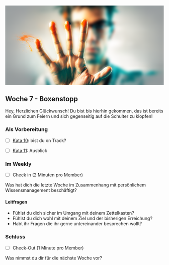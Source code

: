 ![Stopp](images/Boxenstopp.png)

## Woche 7 - Boxenstopp

Hey, Herzlichen Glückwunsch! Du bist bis hierhin gekommen, das ist bereits ein Grund zum Feiern und sich gegenseitig auf die Schulter zu klopfen!

### Als Vorbereitung

- [ ] [Kata 10](2-1-Kata-10.md): bist du on Track?

- [ ] [Kata 11](2-1-Kata-11.md): Ausblick

### Im Weekly

- [ ] Check in (2 Minuten pro Member)

Was hat dich die letzte Woche im Zusammenhang mit persönlichem Wissensmanagement beschäftigt?

#### Leitfragen

- Fühlst du dich sicher im Umgang mit deinem Zettelkasten?
- Fühlst du dich wohl mit deinem Ziel und der bisherigen Erreichung?
- Habt ihr Fragen die ihr gerne untereinander besprechen wollt?

### Schluss

- [ ] Check-Out (1 Minute pro Member)

Was nimmst du dir für die nächste Woche vor?
